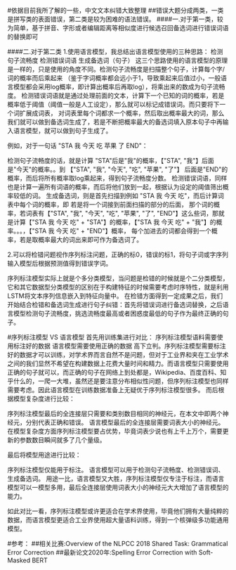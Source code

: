 #依据目前我所了解的一些，中文文本纠错大致整理
##错误大题分成两类，一类是拼写类的表面错误，第二类是较为困难的语法错误。
####一.对于第一类，较为简单，基于拼音、字形或者编辑距离等相似度进行候选召回备选词进行错误词语的替换即可

####二.对于第二类
1.使用语言模型，我总结出语言模型使用的三种思路：
检测句子流畅度
检测错误词语
生成备选词（句子）
这三个思路使用的语言模型的原理是一样的，只是使用的角度不同。检测句子流畅度是扫描整个句子，计算每个字/词的概率而后乘起来
（鉴于字词概率都会远小于1，导致乘起来后值过小，一般语言模型都会采用log概率，即计算出概率后再取log），将乘出来的数成为句子流畅度。
检测错误词语就是通过处理前面的文本，计算下一个已知的词的概率，若是概率低于阈值（阈值一般是人工设定），那么就可以标记成错误词。而只要将下一个词扩展成词表，
对词表里每个词都求一个概率，然后取出概率最大的词，那么我们就可以做到备选词生成了，若是不断把概率最大的备选词填入原本句子中再输入语言模型，就可以做到句子生成了。

例如，对于一句话 "STA 我 今天 吃 苹果 了 END"：

检测句子流畅度的话，就是计算 "STA"后是"我"的概率，【"STA", "我"】后面是"今天"的概率。。到 【"STA", "我", "今天", "吃", "苹果", "了"】
后面是"END"的概率，而后将所有概率取log乘起来，得到句子流畅度分数。
检测错误词语，同样也是计算一遍所有词语的概率，而后将他们放到一起，根据认为设定的阈值筛出概率较低的词。
生成备选词，则是首先扫描到例如 "STA 我 今天 吃"，而后计算词表中每个词的概率，即 若是将一个词接到前面扫描的部分的后面，
那个词的概率，若词表有【"STA", "我", "今天", "吃", "苹果", "了", "END"】这么些词，那就是计算【"STA 我 今天 吃" + "STA"】的概率，【"STA 我 今天 吃" + "我"】的概率。。。，【"STA 我 今天 吃" + "END"】概率，
每个加进去的词都会得到一个概率，若是取概率最大的词出来即可作为备选词了。

2.可以将检错问题视作序列标注问题，正确的标0，错误的标1，将句子词或字序列输入模型后根据预测值得到错误字词。

序列标注模型实际上就是个多分类模型，当问题是检错的时候就是个二分类模型，它和其它数据型分类模型的区别在于构建特征的时候需要考虑时序特性，就是利用LSTM将文本序列信息嵌入到特征向量中。
在检错方面得到一定成果之后，我们开始结合检错和备选词生成进行句子纠错：首先将错误词进行备选词替换，之后语言模型检测句子流畅度，挑选流畅度最高或者困惑度最低的句子作为最终正确的句子。

#序列标注模型 VS 语言模型
首先用训练集进行对比：
序列标注模型语料需要使用标注好的数据
语言模型需要使用正确的数据
高下立判。序列标注模型需要标注好的数据才可以训练，对学术界而言自然不是问题，但对于工业界和夹在工业学术之间的我们显然不希望在构建数据上花费大量时间和精力。而语言模型只需要使用正确的句子就可以，而正确的句子在网络上到处都是，Wikipedia、百度百科、知乎什么的，一爬一大堆，虽然还是要注意分布相似性问题，但序列标注模型也同样需要考虑。因此语言模型在训练数据准备上无疑优于序列标注模型很多。
而后根据模型复杂度进行比较：

序列标注模型最后的全连接层只需要和类别数目相同的神经元，在本文中即两个神经元，分别代表正确和错误。
语言模型最后的全连接层需要词表大小的神经元。
在模型复杂度方面序列标注模型要占优势，毕竟词表少说也有上千上万个，需要更新的参数数目瞬间就多了几个量级。

最后将模型用途进行比较：

序列标注模型仅能用于标注。
语言模型可以用于检测句子流畅度、检测错误词、生成备选词。
用途一比，语言模型又大胜，序列标注模型仅专注于标注，而语言模型可以一模型多用，最后全连接层使用词表大小的神经元大大增加了语言模型的能力。

如此对比一看，序列标注模型或许更适合在学术界使用，毕竟他们拥有大量纯粹的数据，而语言模型更适合工业界使用超大量语料训练，得到一个核弹级多功能通用模型。


#参考：
##相关比赛:Overview of the NLPCC 2018 Shared Task: Grammatical Error Correction
##最新论文2020年:Spelling Error Correction with Soft-Masked BERT